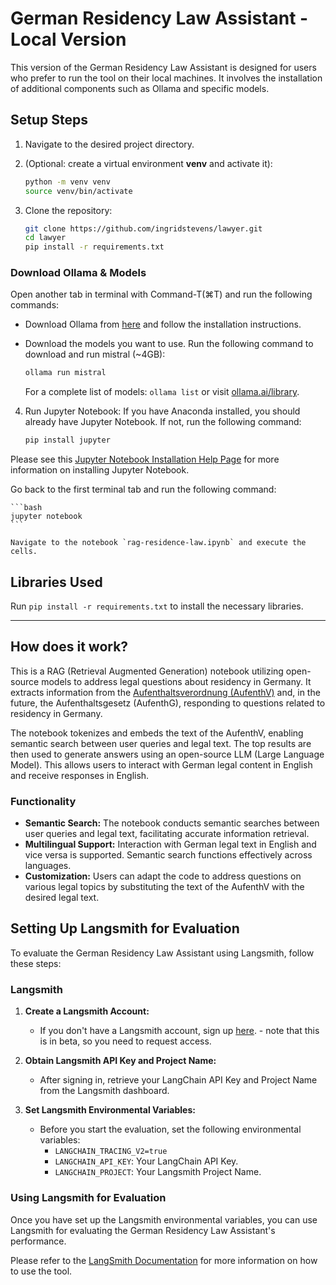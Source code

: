 # German Residency Law Assistant - Local Version

This version of the German Residency Law Assistant is designed for users who prefer to run the tool on their local machines. It involves the installation of additional components such as Ollama and specific models.

## Setup Steps

1. Navigate to the desired project directory.

2. (Optional: create a virtual environment **venv** and activate it):

    ```bash
    python -m venv venv
    source venv/bin/activate
    ```

3. Clone the repository:

    ```bash
    git clone https://github.com/ingridstevens/lawyer.git
    cd lawyer
    pip install -r requirements.txt
    ```

### Download Ollama & Models

Open another tab in terminal with Command-T(⌘T) and run the following commands:
- Download Ollama from [here](https://ollama.ai) and follow the installation instructions.
- Download the models you want to use. Run the following command to download and run mistral (~4GB):

    ```bash
    ollama run mistral
    ```

    For a complete list of models: `ollama list` or visit [ollama.ai/library](https://ollama.ai/library).

4. Run Jupyter Notebook:
If you have Anaconda installed, you should already have Jupyter Notebook. If not, run the following command:

    ```bash
    pip install jupyter
    ```
Please see this [Jupyter Notebook Installation Help Page](https://docs.jupyter.org/en/latest/install/notebook-classic.html) for more information on installing Jupyter Notebook.


Go back to the first terminal tab and run the following command:

    ```bash
    jupyter notebook
    ```

    Navigate to the notebook `rag-residence-law.ipynb` and execute the cells.

## Libraries Used

Run `pip install -r requirements.txt` to install the necessary libraries.


---

## How does it work?

This is a RAG (Retrieval Augmented Generation) notebook utilizing open-source models to address legal questions about residency in Germany. It extracts information from the [Aufenthaltsverordnung (AufenthV)](https://www.gesetze-im-internet.de/aufenthv/BJNR294510004.html) and, in the future, the Aufenthaltsgesetz (AufenthG), responding to questions related to residency in Germany.

The notebook tokenizes and embeds the text of the AufenthV, enabling semantic search between user queries and legal text. The top results are then used to generate answers using an open-source LLM (Large Language Model). This allows users to interact with German legal content in English and receive responses in English.

### Functionality

- **Semantic Search:** The notebook conducts semantic searches between user queries and legal text, facilitating accurate information retrieval.
- **Multilingual Support:** Interaction with German legal text in English and vice versa is supported. Semantic search functions effectively across languages.
- **Customization:** Users can adapt the code to address questions on various legal topics by substituting the text of the AufenthV with the desired legal text.



## Setting Up Langsmith for Evaluation

To evaluate the German Residency Law Assistant using Langsmith, follow these steps:

### Langsmith

1. **Create a Langsmith Account:**
   - If you don't have a Langsmith account, sign up [here](https://langsmith.com/). - note that this is in beta, so you need to request access.

2. **Obtain Langsmith API Key and Project Name:**
   - After signing in, retrieve your LangChain API Key and Project Name from the Langsmith dashboard.

3. **Set Langsmith Environmental Variables:**
   - Before you start the evaluation, set the following environmental variables:
     - `LANGCHAIN_TRACING_V2=true`
     - `LANGCHAIN_API_KEY`: Your LangChain API Key.
     - `LANGCHAIN_PROJECT`: Your Langsmith Project Name.

### Using Langsmith for Evaluation

Once you have set up the Langsmith environmental variables, you can use Langsmith for evaluating the German Residency Law Assistant's performance.

Please refer to the [LangSmith Documentation](https://api.smith.langchain.com/redoc) for more information on how to use the tool.
